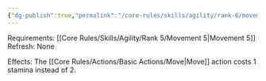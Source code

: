 ```yaml
---
{"dg-publish":true,"permalink":"/core-rules/skills/agility/rank-6/movement-6/"}
---
```


Requirements: [[Core Rules/Skills/Agility/Rank 5/Movement 5\|Movement 5]]
Refresh: None

Effects:
The [[Core Rules/Actions/Basic Actions/Move\|Move]] action costs 1 stamina instead of 2.